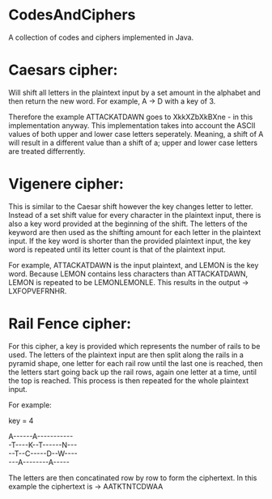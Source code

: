 # CodesAndCiphers
A collection of codes and ciphers implemented in Java.

# Caesars cipher:

Will shift all letters in the plaintext input by a set amount in the alphabet and then return the new word. For example, A -> D with a key of 3.

Therefore the example ATTACKATDAWN goes to XkkXZbXkBXne - in this implementation anyway. This implementation takes into account the ASCII values of both upper and lower case letters seperately. Meaning, a shift of A will result in a different value than a shift of a; upper and lower case letters are treated differrently.

# Vigenere cipher:

This is similar to the Caesar shift however the key changes letter to letter. Instead of a set shift value for every character in the plaintext input, there is also a key word provided at the beginning of the shift. The letters of the keyword are then used as the shifting amount for each letter in the plaintext input. If the key word is shorter than the provided plaintext input, the key word is repeated until its letter count is that of the plaintext input. 

For example, ATTACKATDAWN is the input plaintext, and LEMON is the key word. Because LEMON contains less characters than ATTACKATDAWN, LEMON is repeated to be LEMONLEMONLE. This results in the output -> LXFOPVEFRNHR.

# Rail Fence cipher:

For this cipher, a key is provided which represents the number of rails to be used. The letters of the plaintext input are then split along the rails in a pyramid shape, one letter for each rail row until the last one is reached, then the letters start going back up the rail rows, again one letter at a time, until the top is reached. This process is then repeated for the whole plaintext input.

For example:

key = 4

A------A-----------<br>
-T----K--T------N---<br>
--T--C-----D--W----<br>
---A--------A-----<br>

The letters are then concatinated row by row to form the ciphertext. In this example the ciphertext is -> AATKTNTCDWAA
